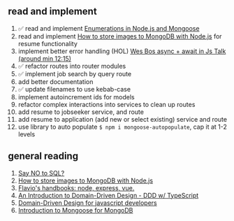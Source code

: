 ## read and implement
1. :white_check_mark: read and implement [Enumerations in Node.js and Mongoose](https://rclayton.silvrback.com/export-enumerations-as-static-mongoose-properties)
2. read and implement [How to store images to MongoDB with Node.js](https://medium.com/@alvenw/how-to-store-images-to-mongodb-with-node-js-fb3905c37e6d) for resume functionality
3. implement better error handling (HOL) [Wes Bos async + await in Js Talk (around min 12:15)](https://www.youtube.com/watch?v=DwQJ_NPQWWo)
4. :white_check_mark: refactor routes into router modules
5. :white_check_mark: implement job search by query route
6. add better documentation
7. :white_check_mark: update filenames to use kebab-case
8. implement autoincrement ids for models
9. refactor complex interactions into services to clean up routes
10. add resume to jobseeker service, and route
11. add resume to application (add new or select existing) service and route
12. use library to auto populate `$ npm i mongoose-autopopulate`, cap it at 1-2 levels


## general reading
1. [Say NO to SQL?
](https://medium.com/@navindu/say-no-to-sql-ab1e49aa7299)
2. [How to store images to MongoDB with Node.js](https://medium.com/@alvenw/how-to-store-images-to-mongodb-with-node-js-fb3905c37e6d)
3. [Flavio's handbooks: node, express, vue.](https://flaviocopes.com/)
4. [An Introduction to Domain-Driven Design - DDD w/ TypeScript](https://khalilstemmler.com/articles/domain-driven-design-intro/)
5. [Domain-Driven Design for javascript developers](https://medium.com/spotlight-on-javascript/domain-driven-design-for-javascript-developers-9fc3f681931a)
6. [Introduction to Mongoose for MongoDB](https://www.freecodecamp.org/news/introduction-to-mongoose-for-mongodb-d2a7aa593c57/)
